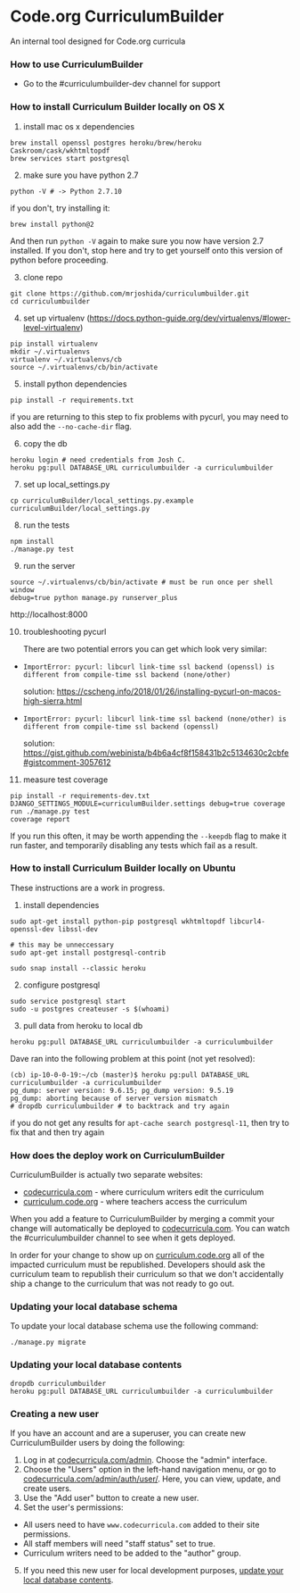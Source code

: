 Code.org CurriculumBuilder
=
An internal tool designed for Code.org curricula

### How to use CurriculumBuilder
- Go to the #curriculumbuilder-dev channel for support

### How to install Curriculum Builder locally on OS X

1. install mac os x dependencies

  ```
  brew install openssl postgres heroku/brew/heroku Caskroom/cask/wkhtmltopdf
  brew services start postgresql
  ```

2. make sure you have python 2.7

  ```
  python -V # -> Python 2.7.10
  ```
  if you don't, try installing it:
  ```
  brew install python@2
  ```
  And then run `python -V` again to make sure you now have version 2.7 installed. If you don't, stop here and try to get yourself onto this version of python before proceeding.

3. clone repo

```
git clone https://github.com/mrjoshida/curriculumbuilder.git
cd curriculumbuilder
```

4. set up virtualenv (https://docs.python-guide.org/dev/virtualenvs/#lower-level-virtualenv)

```
pip install virtualenv
mkdir ~/.virtualenvs
virtualenv ~/.virtualenvs/cb
source ~/.virtualenvs/cb/bin/activate
```

5. install python dependencies
```
pip install -r requirements.txt
```
if you are returning to this step to fix problems with pycurl, you may need to also add the `--no-cache-dir` flag.

6. copy the db

```
heroku login # need credentials from Josh C.
heroku pg:pull DATABASE_URL curriculumbuilder -a curriculumbuilder
```

7. set up local_settings.py

```
cp curriculumBuilder/local_settings.py.example curriculumBuilder/local_settings.py
```

8. run the tests

```
npm install
./manage.py test
```

9. run the server

```
source ~/.virtualenvs/cb/bin/activate # must be run once per shell window
debug=true python manage.py runserver_plus
```

http://localhost:8000

10. troubleshooting pycurl

    There are two potential errors you can get which look very similar:

  * `ImportError: pycurl: libcurl link-time ssl backend (openssl) is different from compile-time ssl backend (none/other)`
    
    solution: https://cscheng.info/2018/01/26/installing-pycurl-on-macos-high-sierra.html

  * `ImportError: pycurl: libcurl link-time ssl backend (none/other) is different from compile-time ssl backend (openssl)`
  
    solution: https://gist.github.com/webinista/b4b6a4cf8f158431b2c5134630c2cbfe#gistcomment-3057612

11. measure test coverage
```
pip install -r requirements-dev.txt
DJANGO_SETTINGS_MODULE=curriculumBuilder.settings debug=true coverage run ./manage.py test
coverage report
```
If you run this often, it may be worth appending the `--keepdb` flag to make it run faster, 
and temporarily disabling any tests which fail as a result.

### How to install Curriculum Builder locally on Ubuntu

These instructions are a work in progress. 

1. install dependencies
```
sudo apt-get install python-pip postgresql wkhtmltopdf libcurl4-openssl-dev libssl-dev

# this may be unneccessary
sudo apt-get install postgresql-contrib

sudo snap install --classic heroku
```

2. configure postgresql
```
sudo service postgresql start
sudo -u postgres createuser -s $(whoami)
```

3. pull data from heroku to local db
```
heroku pg:pull DATABASE_URL curriculumbuilder -a curriculumbuilder
```

Dave ran into the following problem at this point (not yet resolved):
```
(cb) ip-10-0-0-19:~/cb (master)$ heroku pg:pull DATABASE_URL curriculumbuilder -a curriculumbuilder
pg_dump: server version: 9.6.15; pg_dump version: 9.5.19
pg_dump: aborting because of server version mismatch
# dropdb curriculumbuilder # to backtrack and try again
```
if you do not get any results for `apt-cache search postgresql-11`, then try to fix that and then try again

### How does the deploy work on CurriculumBuilder

CurriculumBuilder is actually two separate websites:
* [codecurricula.com](codecurricula.com) - where curriculum writers edit the curriculum
* [curriculum.code.org](curriculum.code.org) - where teachers access the curriculum

When you add a feature to CurriculumBuilder by merging a commit your
change will automatically be deployed to [codecurricula.com](codecurricula.com).
You can watch the #curriculumbuilder channel to see when it gets deployed.

In order for your change to show up on [curriculum.code.org](curriculum.code.org)
all of the impacted curriculum must be republished. Developers should ask
the curriculum team to republish their curriculum so that we don't accidentally
ship a change to the curriculum that was not ready to go out.

### Updating your local database schema

To update your local database schema use the following command:
```
./manage.py migrate
```

### Updating your local database contents

```
dropdb curriculumbuilder
heroku pg:pull DATABASE_URL curriculumbuilder -a curriculumbuilder
```

### Creating a new user

If you have an account and are a superuser, you can create new CurriculumBuilder users by doing the following:

1. Log in at [codecurricula.com/admin](codecurricula.com/admin). Choose the "admin" interface.
2. Choose the "Users" option in the left-hand navigation menu, or go to [codecurricula.com/admin/auth/user/](codecurricula.com/admin/auth/user/). Here, you can view, update, and create users.
3. Use the "Add user" button to create a new user.
4. Set the user's permissions:
  * All users need to have `www.codecurricula.com` added to their site permissions.
  * All staff members will need "staff status" set to true.
  * Curriculum writers need to be added to the "author" group.
5. If you need this new user for local development purposes, [update your local database contents](https://github.com/mrjoshida/curriculumbuilder#updating-your-local-database-contents).
